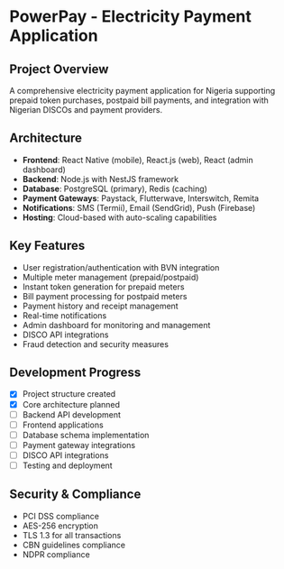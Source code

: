 # PowerPay - Electricity Payment Application

## Project Overview
A comprehensive electricity payment application for Nigeria supporting prepaid token purchases, postpaid bill payments, and integration with Nigerian DISCOs and payment providers.

## Architecture
- **Frontend**: React Native (mobile), React.js (web), React (admin dashboard)
- **Backend**: Node.js with NestJS framework
- **Database**: PostgreSQL (primary), Redis (caching)
- **Payment Gateways**: Paystack, Flutterwave, Interswitch, Remita
- **Notifications**: SMS (Termii), Email (SendGrid), Push (Firebase)
- **Hosting**: Cloud-based with auto-scaling capabilities

## Key Features
- User registration/authentication with BVN integration
- Multiple meter management (prepaid/postpaid)
- Instant token generation for prepaid meters
- Bill payment processing for postpaid meters
- Payment history and receipt management
- Real-time notifications
- Admin dashboard for monitoring and management
- DISCO API integrations
- Fraud detection and security measures

## Development Progress
- [x] Project structure created
- [x] Core architecture planned
- [ ] Backend API development
- [ ] Frontend applications
- [ ] Database schema implementation
- [ ] Payment gateway integrations
- [ ] DISCO API integrations
- [ ] Testing and deployment

## Security & Compliance
- PCI DSS compliance
- AES-256 encryption
- TLS 1.3 for all transactions
- CBN guidelines compliance
- NDPR compliance